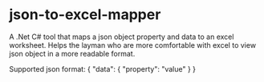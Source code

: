 # json-to-excel-mapper

A .Net C# tool that maps a json object property and data to an excel worksheet. 
Helps the layman who are more comfortable with excel to view json object in a more readable format.

Supported json format:
{
  "data": {
    "property": "value"
  }
}
